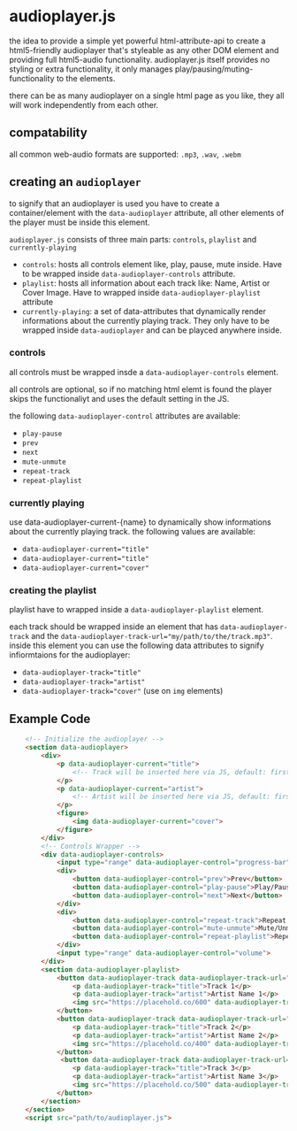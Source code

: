 # audioplayer.js

the idea to provide a simple yet powerful html-attribute-api to create a html5-friendly audioplayer that's styleable as any other DOM element and providing full html5-audio functionality. audioplayer.js itself provides no styling or extra functionality, it only manages play/pausing/muting-functionality to the elements.

there can be as many audioplayer on a single html page as you like, they all will work independently from each other.

## compatability

all common web-audio formats are supported: `.mp3`, `.wav`, `.webm`

## creating an `audioplayer`

to signify that an audioplayer is used you have to create a container/element with the `data-audioplayer` attribute, all other elements of the player must be inside this element.

`audioplayer.js` consists of three main parts: `controls`, `playlist` and `currently-playing`

- `controls`: hosts all controls element like, play, pause, mute inside. Have to be wrapped inside `data-audioplayer-controls` attribute.
- `playlist`: hosts all information about each track like: Name, Artist or Cover Image. Have to wrapped inside `data-audioplayer-playlist` attribute
- `currently-playing`: a set of data-attributes that dynamically render informations about the currently playing track. They only have to be wrapped inside `data-audioplayer` and can be playced anywhere inside.

### controls

all controls must be wrapped insde a `data-audioplayer-controls` element. 

all controls are optional, so if no matching html elemt is found the player skips the functionaliyt and uses the default setting in the JS.

the following `data-audioplayer-control` attributes are available:
- `play-pause`
- `prev`
- `next`
- `mute-unmute`
- `repeat-track`
- `repeat-playlist`

### currently playing

use data-audioplayer-current-{name} to dynamically show informations about the currently playing track.
the following values are available:
- `data-audioplayer-current="title"`
- `data-audioplayer-current="title"`
- `data-audioplayer-current="cover"`

### creating the playlist

playlist have to wrapped inside a `data-audioplayer-playlist` element.

each track should be wrapped inside an element that has `data-audioplayer-track` and the `data-audioplayer-track-url="my/path/to/the/track.mp3"`. inside this element you can use the following data attributes to signify infiormtaions for the audioplayer:
- `data-audioplayer-track="title"`
- `data-audioplayer-track="artist"`
- `data-audioplayer-track="cover"` (use on `img` elements)

## Example Code
 
```html
    <!-- Initialize the audioplayer -->
    <section data-audioplayer>
        <div>
            <p data-audioplayer-current="title">
                <!-- Track will be inserted here via JS, default: first in list -->
            </p>
            <p data-audioplayer-current="artist">
                <!-- Artist will be inserted here via JS, default: first in list -->
            </p>
            <figure>
                <img data-audioplayer-current="cover">
            </figure>
        </div>
        <!-- Controls Wrapper -->
        <div data-audioplayer-controls>
            <input type="range" data-audioplayer-control="progress-bar">
            <div>
                <button data-audioplayer-control="prev">Prev</button>
                <button data-audioplayer-control="play-pause">Play/Pause</button>
                <button data-audioplayer-control="next">Next</button>
            </div>
            <div>
                <button data-audioplayer-control="repeat-track">Repeat Track</button>
                <button data-audioplayer-control="mute-unmute">Mute/Unmute</button>
                <button data-audioplayer-control="repeat-playlist">Repeat Playlist</button>
            </div>
            <input type="range" data-audioplayer-control="volume">
        </div>
        <section data-audioplayer-playlist>
            <button data-audioplayer-track data-audioplayer-track-url="song-1.mp3">
                <p data-audioplayer-track="title">Track 1</p>
                <p data-audioplayer-track="artist">Artist Name 1</p>
                <img src="https://placehold.co/600" data-audioplayer-track="cover">
            </button>
            <button data-audioplayer-track data-audioplayer-track-url="song-2.mp3">
                <p data-audioplayer-track="title">Track 2</p>
                <p data-audioplayer-track="artist">Artist Name 2</p>
                <img src="https://placehold.co/400" data-audioplayer-track="cover">
            </button>
             <button data-audioplayer-track data-audioplayer-track-url="song-3.mp3">
                <p data-audioplayer-track="title">Track 3</p>
                <p data-audioplayer-track="artist">Artist Name 3</p>
                <img src="https://placehold.co/500" data-audioplayer-track="cover">
            </button>
        </section>
    </section>
    <script src="path/to/audioplayer.js">
```